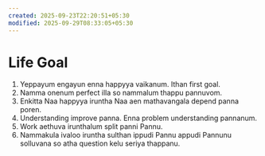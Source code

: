 ```yaml
---
created: 2025-09-23T22:20:51+05:30
modified: 2025-09-29T08:33:05+05:30
---
```


# Life Goal

1. Yeppayum engayun enna happyya vaikanum. Ithan first goal.
2. Namma onenum perfect illa so nammalum thappu pannuvom.
3. Enkitta Naa happyya iruntha Naa aen mathavangala depend panna poren.
4. Understanding improve panna. Enna problem understanding pannanum.
5. Work aethuva irunthalum split panni Pannu.
6. Nammakula ivaloo iruntha sulthan ippudi Pannu appudi Pannunu solluvana so atha question kelu seriya thappanu.
